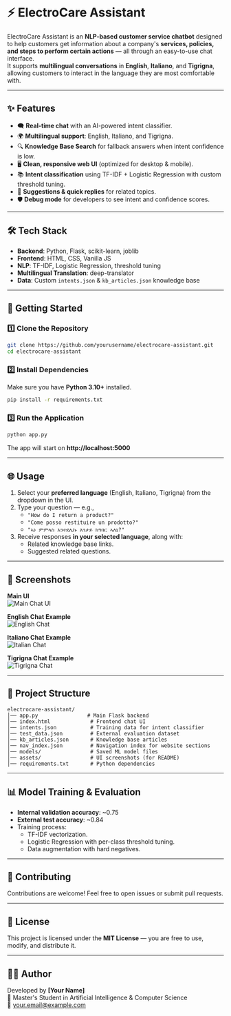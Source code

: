 # ⚡ ElectroCare Assistant

ElectroCare Assistant is an **NLP-based customer service chatbot** designed to help customers get information about a company's **services, policies, and steps to perform certain actions** — all through an easy-to-use chat interface.  
It supports **multilingual conversations** in **English**, **Italiano**, and **Tigrigna**, allowing customers to interact in the language they are most comfortable with.

---

## ✨ Features

- 🗨 **Real-time chat** with an AI-powered intent classifier.
- 🌍 **Multilingual support**: English, Italiano, and Tigrigna.
- 🔍 **Knowledge Base Search** for fallback answers when intent confidence is low.
- 🖥 **Clean, responsive web UI** (optimized for desktop & mobile).
- 📚 **Intent classification** using TF-IDF + Logistic Regression with custom threshold tuning.
- 📝 **Suggestions & quick replies** for related topics.
- 🛡 **Debug mode** for developers to see intent and confidence scores.

---

## 🛠 Tech Stack

- **Backend**: Python, Flask, scikit-learn, joblib
- **Frontend**: HTML, CSS, Vanilla JS
- **NLP**: TF-IDF, Logistic Regression, threshold tuning
- **Multilingual Translation**: deep-translator
- **Data**: Custom `intents.json` & `kb_articles.json` knowledge base

---

## 🚀 Getting Started

### 1️⃣ Clone the Repository
```bash
git clone https://github.com/yourusername/electrocare-assistant.git
cd electrocare-assistant
```

### 2️⃣ Install Dependencies
Make sure you have **Python 3.10+** installed.
```bash
pip install -r requirements.txt
```

### 3️⃣ Run the Application
```bash
python app.py
```
The app will start on **http://localhost:5000**

---

## 🌐 Usage

1. Select your **preferred language** (English, Italiano, Tigrigna) from the dropdown in the UI.
2. Type your question — e.g.,  
   - `"How do I return a product?"`  
   - `"Come posso restituire un prodotto?"`  
   - `"ኣነ ምምላስ እንተደሊኩ እንታይ ክግበር ኣለኒ?"`
3. Receive responses **in your selected language**, along with:
   - Related knowledge base links.
   - Suggested related questions.

---

## 📸 Screenshots

**Main UI**  
![Main Chat UI](assets/ui_main.png)

**English Chat Example**  
![English Chat](assets/chat_english.png)

**Italiano Chat Example**  
![Italian Chat](assets/chat_italiano.png)

**Tigrigna Chat Example**  
![Tigrigna Chat](assets/chat_tigrigna.png)

---

## 📂 Project Structure
```
electrocare-assistant/
│── app.py                # Main Flask backend
│── index.html             # Frontend chat UI
│── intents.json           # Training data for intent classifier
│── test_data.json         # External evaluation dataset
│── kb_articles.json       # Knowledge base articles
│── nav_index.json         # Navigation index for website sections
│── models/                # Saved ML model files
│── assets/                # UI screenshots (for README)
│── requirements.txt       # Python dependencies
```
---

## 📊 Model Training & Evaluation
- **Internal validation accuracy**: ~0.75
- **External test accuracy**: ~0.84
- Training process:  
  - TF-IDF vectorization.  
  - Logistic Regression with per-class threshold tuning.  
  - Data augmentation with hard negatives.

---

## 🤝 Contributing
Contributions are welcome! Feel free to open issues or submit pull requests.

---

## 📜 License
This project is licensed under the **MIT License** — you are free to use, modify, and distribute it.

---

## 👨‍💻 Author
Developed by **[Your Name]**  
🎯 Master's Student in Artificial Intelligence & Computer Science  
📧 your.email@example.com
